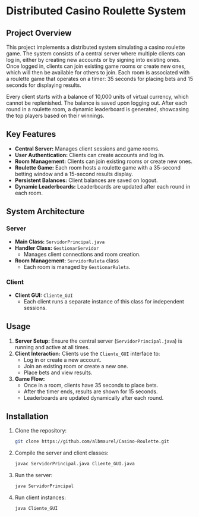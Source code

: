 # Distributed Casino Roulette System

## Project Overview

This project implements a distributed system simulating a casino roulette game. The system consists of a central server where multiple clients can log in, either by creating new accounts or by signing into existing ones. Once logged in, clients can join existing game rooms or create new ones, which will then be available for others to join. Each room is associated with a roulette game that operates on a timer: 35 seconds for placing bets and 15 seconds for displaying results.

Every client starts with a balance of 10,000 units of virtual currency, which cannot be replenished. The balance is saved upon logging out. After each round in a roulette room, a dynamic leaderboard is generated, showcasing the top players based on their winnings.

## Key Features

- **Central Server:** Manages client sessions and game rooms.
- **User Authentication:** Clients can create accounts and log in.
- **Room Management:** Clients can join existing rooms or create new ones.
- **Roulette Game:** Each room hosts a roulette game with a 35-second betting window and a 15-second results display.
- **Persistent Balances:** Client balances are saved on logout.
- **Dynamic Leaderboards:** Leaderboards are updated after each round in each room.

## System Architecture

### Server
- **Main Class:** `ServidorPrincipal.java`
- **Handler Class:** `GestionarServidor`
  - Manages client connections and room creation.
- **Room Management:** `ServidorRuleta` class
  - Each room is managed by `GestionarRuleta`.

### Client
- **Client GUI:** `Cliente_GUI`
  - Each client runs a separate instance of this class for independent sessions.

## Usage

1. **Server Setup:** Ensure the central server (`ServidorPrincipal.java`) is running and active at all times.
2. **Client Interaction:** Clients use the `Cliente_GUI` interface to:
   - Log in or create a new account.
   - Join an existing room or create a new one.
   - Place bets and view results.
3. **Game Flow:**
   - Once in a room, clients have 35 seconds to place bets.
   - After the timer ends, results are shown for 15 seconds.
   - Leaderboards are updated dynamically after each round.

## Installation

1. Clone the repository:
   ```bash
   git clone https://github.com/albmaurel/Casino-Roulette.git
   ```
2. Compile the server and client classes:
   ```bash
   javac ServidorPrincipal.java Cliente_GUI.java
   ```
3. Run the server:
   ```bash
   java ServidorPrincipal
   ```
4. Run client instances:
   ```bash
   java Cliente_GUI
   ```
